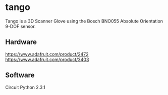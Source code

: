 # tango
Tango is a 3D Scanner Glove using the Bosch BNO055 Absolute Orientation 9-DOF sensor.

## Hardware
https://www.adafruit.com/product/2472
https://www.adafruit.com/product/3403

## Software
Circuit Python 2.3.1
